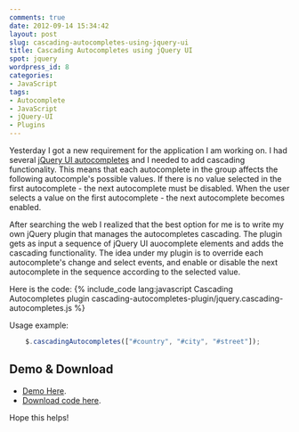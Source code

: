 ```yaml
---
comments: true
date: 2012-09-14 15:34:42
layout: post
slug: cascading-autocompletes-using-jquery-ui
title: Cascading Autocompletes using jQuery UI
spot: jquery
wordpress_id: 8
categories:
- JavaScript
tags:
- Autocomplete
- JavaScript
- jQuery-UI
- Plugins
---
```


Yesterday I got a new requirement for the application I am working on.
I had several <a href="http://jqueryui.com/demos/autocomplete" target="_blank">jQuery UI autocompletes</a> and I needed to add cascading functionality. This means that each autocomplete in the group affects the following autocomple's possible values. If there is no value selected in the first autocomplete - the next autocomplete must be disabled. When the user selects a value on the first autocomplete - the next autocomplete becomes enabled.
<!-- more -->

After searching the web I realized that the best option for me is to write my own jQuery plugin that manages the autocompletes cascading.
The plugin gets as input a sequence of jQuery UI auocomplete elements and adds the cascading functionality. The idea under my plugin is to override each autocomplete's change and select events, and enable or disable the next autocomplete in the sequence according to the selected value.

Here is the code:
{% include_code lang:javascript Cascading Autocompletes plugin cascading-autocompletes-plugin/jquery.cascading-autocompletes.js %}

Usage example:

``` javascript Cascading Autocompletes plugin Usage
    $.cascadingAutocompletes(["#country", "#city", "#street"]);
```
Demo & Download
---------------
* <a href="{{ root_url }}/code/cascading-autocompletes-plugin/index.html" target="_blank">Demo Here</a>.
* <a href="{{ root_url }}/code/cascading-autocompletes-plugin/cascading-autocompletes-plugin.zip" target="_blank">Download code here</a>.

Hope this helps!

